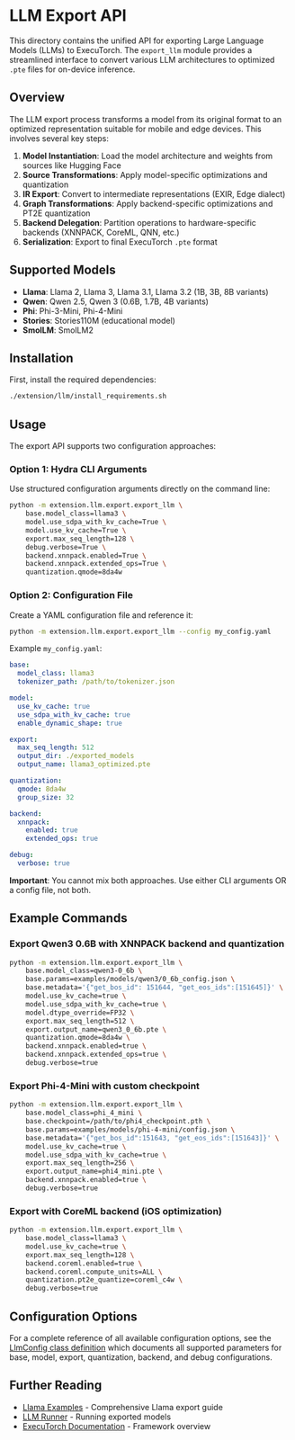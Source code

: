 # LLM Export API

This directory contains the unified API for exporting Large Language Models (LLMs) to ExecuTorch. The `export_llm` module provides a streamlined interface to convert various LLM architectures to optimized `.pte` files for on-device inference.

## Overview

The LLM export process transforms a model from its original format to an optimized representation suitable for mobile and edge devices. This involves several key steps:

1. **Model Instantiation**: Load the model architecture and weights from sources like Hugging Face
2. **Source Transformations**: Apply model-specific optimizations and quantization
3. **IR Export**: Convert to intermediate representations (EXIR, Edge dialect)
4. **Graph Transformations**: Apply backend-specific optimizations and PT2E quantization  
5. **Backend Delegation**: Partition operations to hardware-specific backends (XNNPACK, CoreML, QNN, etc.)
6. **Serialization**: Export to final ExecuTorch `.pte` format

## Supported Models

- **Llama**: Llama 2, Llama 3, Llama 3.1, Llama 3.2 (1B, 3B, 8B variants)
- **Qwen**: Qwen 2.5, Qwen 3 (0.6B, 1.7B, 4B variants)  
- **Phi**: Phi-3-Mini, Phi-4-Mini
- **Stories**: Stories110M (educational model)
- **SmolLM**: SmolLM2

## Installation

First, install the required dependencies:

```bash
./extension/llm/install_requirements.sh
```

## Usage

The export API supports two configuration approaches:

### Option 1: Hydra CLI Arguments

Use structured configuration arguments directly on the command line:

```bash
python -m extension.llm.export.export_llm \
    base.model_class=llama3 \
    model.use_sdpa_with_kv_cache=True \
    model.use_kv_cache=True \
    export.max_seq_length=128 \
    debug.verbose=True \
    backend.xnnpack.enabled=True \
    backend.xnnpack.extended_ops=True \
    quantization.qmode=8da4w
```

### Option 2: Configuration File

Create a YAML configuration file and reference it:

```bash
python -m extension.llm.export.export_llm --config my_config.yaml
```

Example `my_config.yaml`:
```yaml
base:
  model_class: llama3
  tokenizer_path: /path/to/tokenizer.json

model:
  use_kv_cache: true
  use_sdpa_with_kv_cache: true
  enable_dynamic_shape: true

export:
  max_seq_length: 512
  output_dir: ./exported_models
  output_name: llama3_optimized.pte

quantization:
  qmode: 8da4w
  group_size: 32

backend:
  xnnpack:
    enabled: true
    extended_ops: true

debug:
  verbose: true
```

**Important**: You cannot mix both approaches. Use either CLI arguments OR a config file, not both.

## Example Commands

### Export Qwen3 0.6B with XNNPACK backend and quantization
```bash
python -m extension.llm.export.export_llm \
    base.model_class=qwen3-0_6b \
    base.params=examples/models/qwen3/0_6b_config.json \
    base.metadata='{"get_bos_id": 151644, "get_eos_ids":[151645]}' \
    model.use_kv_cache=true \
    model.use_sdpa_with_kv_cache=true \
    model.dtype_override=FP32 \
    export.max_seq_length=512 \
    export.output_name=qwen3_0_6b.pte \
    quantization.qmode=8da4w \
    backend.xnnpack.enabled=true \
    backend.xnnpack.extended_ops=true \
    debug.verbose=true
```

### Export Phi-4-Mini with custom checkpoint
```bash
python -m extension.llm.export.export_llm \
    base.model_class=phi_4_mini \
    base.checkpoint=/path/to/phi4_checkpoint.pth \
    base.params=examples/models/phi-4-mini/config.json \
    base.metadata='{"get_bos_id":151643, "get_eos_ids":[151643]}' \
    model.use_kv_cache=true \
    model.use_sdpa_with_kv_cache=true \
    export.max_seq_length=256 \
    export.output_name=phi4_mini.pte \
    backend.xnnpack.enabled=true \
    debug.verbose=true
```

### Export with CoreML backend (iOS optimization)
```bash
python -m extension.llm.export.export_llm \
    base.model_class=llama3 \
    model.use_kv_cache=true \
    export.max_seq_length=128 \
    backend.coreml.enabled=true \
    backend.coreml.compute_units=ALL \
    quantization.pt2e_quantize=coreml_c4w \
    debug.verbose=true
```

## Configuration Options

For a complete reference of all available configuration options, see the [LlmConfig class definition](../../../examples/models/llama/config/llm_config.py) which documents all supported parameters for base, model, export, quantization, backend, and debug configurations.

## Further Reading

- [Llama Examples](../../../examples/models/llama/README.md) - Comprehensive Llama export guide
- [LLM Runner](../runner/) - Running exported models
- [ExecuTorch Documentation](https://pytorch.org/executorch/) - Framework overview